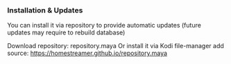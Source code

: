 ### Installation & Updates
You can install it via repository to provide automatic updates (future updates may require to rebuild database)

Download repository: repository.maya
Or install it via Kodi file-manager
add source: https://homestreamer.github.io/repository.maya
